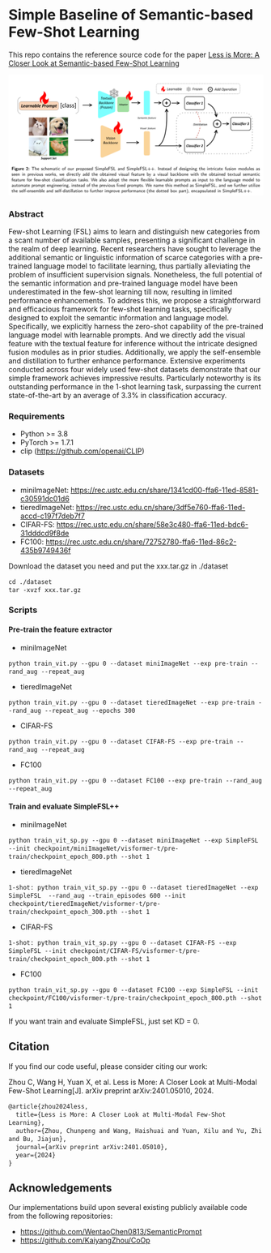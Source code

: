 # Simple Baseline of Semantic-based Few-Shot Learning

This repo contains the reference source code for the paper [Less is More: A Closer Look at Semantic-based Few-Shot Learning](https://arxiv.org/abs/2401.05010)


![1716991886685](image/README/1716991886685.png)

### Abstract
Few-shot Learning (FSL) aims to learn and distinguish new categories from a scant number of available samples, presenting a significant challenge in the realm of deep learning. Recent researchers have sought to leverage the additional semantic or linguistic information of scarce categories with a pre-trained language model to facilitate learning, thus partially alleviating the problem of insufficient supervision signals. Nonetheless, the full potential of the semantic information and pre-trained language model have been underestimated in the few-shot learning till now, resulting in limited performance enhancements. To address this,  we propose a straightforward and efficacious framework for few-shot learning tasks, specifically designed to exploit the semantic information and language model. Specifically, we explicitly harness the zero-shot capability of the pre-trained language model with learnable prompts. And we directly add the visual feature with the textual feature for inference without the intricate designed fusion modules as in prior  studies. Additionally, we apply the self-ensemble and distillation to further enhance performance. Extensive experiments conducted across four widely used few-shot datasets demonstrate that our simple framework achieves impressive results. Particularly noteworthy is its outstanding performance in the 1-shot learning task, surpassing the current state-of-the-art by an average of 3.3\% in classification accuracy. 


### Requirements
* Python >= 3.8
* PyTorch >= 1.7.1
* clip (https://github.com/openai/CLIP)


### Datasets
* miniImageNet: https://rec.ustc.edu.cn/share/1341cd00-ffa6-11ed-8581-c30591dc01d6
* tieredImageNet: https://rec.ustc.edu.cn/share/3df5e760-ffa6-11ed-accd-c197f7deb7f7
* CIFAR-FS: https://rec.ustc.edu.cn/share/58e3c480-ffa6-11ed-bdc6-31dddcd9f8de
* FC100: https://rec.ustc.edu.cn/share/72752780-ffa6-11ed-86c2-435b9749436f


Download the dataset you need and put the xxx.tar.gz in ./dataset
```
cd ./dataset
tar -xvzf xxx.tar.gz
```

### Scripts
#### Pre-train the feature extractor
* miniImageNet
```
python train_vit.py --gpu 0 --dataset miniImageNet --exp pre-train --rand_aug --repeat_aug
```
* tieredImageNet
```
python train_vit.py --gpu 0 --dataset tieredImageNet --exp pre-train --rand_aug --repeat_aug --epochs 300
```
* CIFAR-FS
```
python train_vit.py --gpu 0 --dataset CIFAR-FS --exp pre-train --rand_aug --repeat_aug
```
* FC100
```
python train_vit.py --gpu 0 --dataset FC100 --exp pre-train --rand_aug --repeat_aug
```

#### Train and evaluate SimpleFSL++
* miniImageNet
```
python train_vit_sp.py --gpu 0 --dataset miniImageNet --exp SimpleFSL --init checkpoint/miniImageNet/visformer-t/pre-train/checkpoint_epoch_800.pth --shot 1
```

* tieredImageNet
```
1-shot: python train_vit_sp.py --gpu 0 --dataset tieredImageNet --exp SimpleFSL  --rand_aug --train_episodes 600 --init checkpoint/tieredImageNet/visformer-t/pre-train/checkpoint_epoch_300.pth --shot 1
```

* CIFAR-FS
```
1-shot: python train_vit_sp.py --gpu 0 --dataset CIFAR-FS --exp SimpleFSL --init checkpoint/CIFAR-FS/visformer-t/pre-train/checkpoint_epoch_800.pth --shot 1
```
* FC100
```
python train_vit_sp.py --gpu 0 --dataset FC100 --exp SimpleFSL --init checkpoint/FC100/visformer-t/pre-train/checkpoint_epoch_800.pth --shot 1
```
If you want train and evaluate SimpleFSL, just set KD = 0.




## Citation
If you find our code useful, please consider citing our work:

Zhou C, Wang H, Yuan X, et al. Less is More: A Closer Look at Multi-Modal Few-Shot Learning[J]. arXiv preprint arXiv:2401.05010, 2024.
```
@article{zhou2024less,
  title={Less is More: A Closer Look at Multi-Modal Few-Shot Learning},
  author={Zhou, Chunpeng and Wang, Haishuai and Yuan, Xilu and Yu, Zhi and Bu, Jiajun},
  journal={arXiv preprint arXiv:2401.05010},
  year={2024}
}
```

## Acknowledgements
Our implementations build upon several existing publicly available code from the following repositories:

* https://github.com/WentaoChen0813/SemanticPrompt
* https://github.com/KaiyangZhou/CoOp